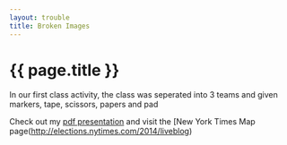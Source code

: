 ```yaml
---
layout: trouble
title: Broken Images
---
```


{{ page.title }}
================

<p class="meta">

In our first class activity, the class was seperated into 3 teams and given markers, tape, scissors, papers and pad

Check out my [pdf presentation](pdf/01_RoleList.pdf) and visit the [New York Times Map page(http://elections.nytimes.com/2014/liveblog)